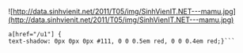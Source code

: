 ![http://data.sinhvienit.net/2011/T05/img/SinhVienIT.NET---mamu.jpg](http://data.sinhvienit.net/2011/T05/img/SinhVienIT.NET---mamu.jpg)

```
a[href="/u1"] {
text-shadow: 0px 0px 0px #111, 0 0 0.5em red, 0 0 0.4em red;}```